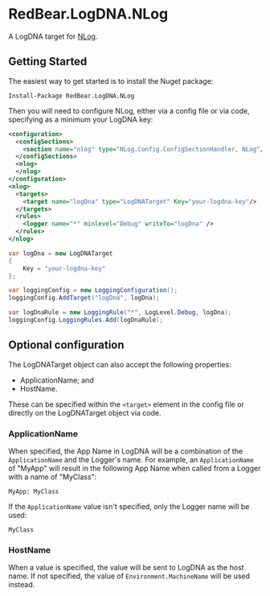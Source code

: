 # RedBear.LogDNA.NLog
A LogDNA target for [NLog](http://nlog-project.org/).

## Getting Started

The easiest way to get started is to install the Nuget package:

```
Install-Package RedBear.LogDNA.NLog
```

Then you will need to configure NLog, either via a config file or via code, specifying as a minimum your LogDNA key:

```xml
<configuration>
  <configSections>
    <section name="nlog" type="NLog.Config.ConfigSectionHandler, NLog"/>
  </configSections>
  <nlog>
  </nlog>
</configuration>
<nlog>
  <targets>
    <target name="logDna" type="LogDNATarget" Key="your-logdna-key"/>
  </targets>
  <rules>
    <logger name="*" minlevel="Debug" writeTo="logDna" />
  </rules>
</nlog>
```

```c#
var logDna = new LogDNATarget
{
    Key = "your-logdna-key"
};

var loggingConfig = new LoggingConfiguration();
loggingConfig.AddTarget("logDna", logDna);

var logDnaRule = new LoggingRule("*", LogLevel.Debug, logDna);
loggingConfig.LoggingRules.Add(logDnaRule);
```

## Optional configuration
The LogDNATarget object can also accept the following properties:

* ApplicationName; and
* HostName.

These can be specified within the ```<target>``` element in the config file or directly on the LogDNATarget object via code.

### ApplicationName
When specified, the App Name in LogDNA will be a combination of the ```ApplicationName``` and the Logger's name. For example, an ```ApplicationName``` of "MyApp" will result in the following App Name when called from a Logger with a name of "MyClass":

```
MyApp: MyClass
```

If the ```ApplicationName``` value isn't specified, only the Logger name will be used:

```
MyClass
```

### HostName

When a value is specified, the value will be sent to LogDNA as the host name. If not specified, the value of ```Environment.MachineName``` will be used instead.
